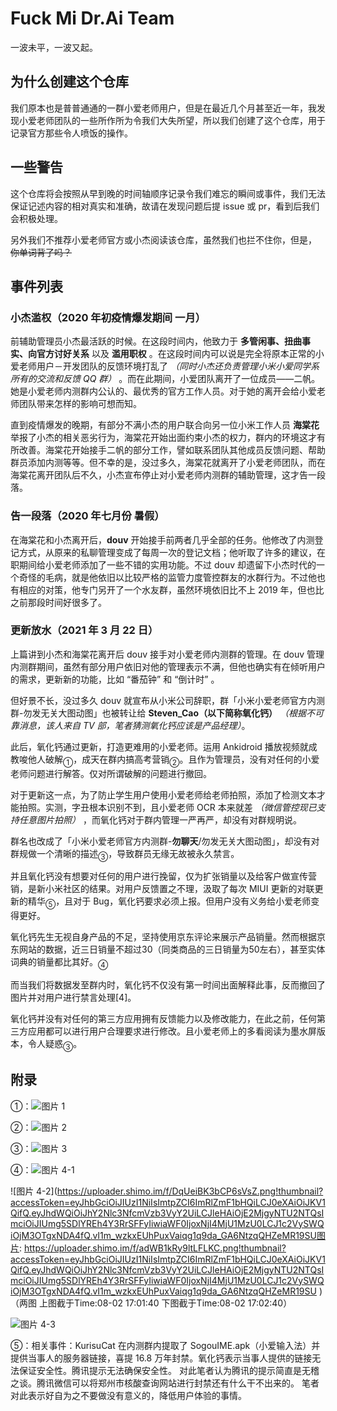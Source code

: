 # Fuck Mi Dr.Ai Team
一波未平，一波又起。

## 为什么创建这个仓库
我们原本也是普普通通的一群小爱老师用户，但是在最近几个月甚至近一年，我发现小爱老师团队的一些所作所为令我们大失所望，所以我们创建了这个仓库，用于记录官方那些令人喷饭的操作。

## 一些警告
这个仓库将会按照从早到晚的时间轴顺序记录令我们难忘的瞬间或事件，我们无法保证记述内容的相对真实和准确，故请在发现问题后提 issue 或 pr，看到后我们会积极处理。

另外我们不推荐小爱老师官方或小杰阅读该仓库，虽然我们也拦不住你，但是， ~~你单词背了吗？~~

## 事件列表
### 小杰滥权（2020 年初疫情爆发期间 一月）
前辅助管理员小杰最活跃的时候。在这段时间内，他致力于 **多管闲事、扭曲事实、向官方讨好关系** 以及 **滥用职权** 。在这段时间内可以说是完全将原本正常的小爱老师用户－开发团队的反馈环境打乱了 *（同时小杰还负责管理小米小爱同学系所有的交流和反馈 QQ 群）* 。而在此期间，小爱团队离开了一位成员——二帆。她是小爱老师内测群内公认的、最优秀的官方工作人员。对于她的离开会给小爱老师团队带来怎样的影响可想而知。

直到疫情爆发的晚期，有部分不满小杰的用户联合向另一位小米工作人员 **海棠花** 举报了小杰的相关恶劣行为，海棠花开始出面约束小杰的权力，群内的环境这才有所改善。海棠花开始接手二帆的部分工作，譬如联系团队其他成员反馈问题、帮助群员添加内测等等。但不幸的是，没过多久，海棠花就离开了小爱老师团队，而在海棠花离开团队后不久，小杰宣布停止对小爱老师内测群的辅助管理，这才告一段落。

### 告一段落（2020 年七月份 暑假）
在海棠花和小杰离开后，**douv** 开始接手前两者几乎全部的任务。他修改了内测登记方式，从原来的私聊管理变成了每周一次的登记文档；他听取了许多的建议，在职期间给小爱老师添加了一些不错的实用功能。不过 douv 却遗留下小杰时代的一个奇怪的毛病，就是他依旧以比较严格的监管力度管控群友的水群行为。不过他也有相应的对策，他专门另开了一个水友群，虽然环境依旧比不上 2019 年，但也比之前那段时间好很多了。

### 更新放水（2021 年 3 月 22 日）
上篇讲到小杰和海棠花离开后 douv 接手对小爱老师内测群的管理。在 douv 管理内测群期间，虽然有部分用户依旧对他的管理表示不满，但他也确实有在倾听用户的需求，更新新的功能，比如 “番茄钟” 和 “倒计时” 。

但好景不长，没过多久 douv 就宣布从小米公司辞职，群「小米小爱老师官方内测群-勿发无关大图动图」也被转让给 **Steven_Cao（以下简称氧化钙）** *（根据不可靠消息，该人来自 TV 部，笔者猜测氧化钙应该是产品经理）*。

此后，氧化钙通过更新，打造更难用的小爱老师。运用 Ankidroid 播放视频就成教唆他人破解<sub>①</sub>，成天在群内搞高考营销<sub>②</sub>。且作为管理员，没有对任何的小爱老师问题进行解答。仅对所谓破解的问题进行撤回。

对于更新这一点，为了防止学生用户使用小爱老师给老师拍照，添加了检测文本才能拍照。实测，字丑根本识别不到，且小爱老师 OCR 本来就差 *（微信管控现已支持任意图片拍照）* ，而氧化钙对于群内管理一严再严，却没有对群规明说。

群名也改成了「小米小爱老师官方内测群-**勿聊天**/勿发无关大图动图」，却没有对群规做一个清晰的描述<sub>③</sub>，导致群员无缘无故被永久禁言。

并且氧化钙没有想要对任何的用户进行挽留，仅为扩张销量以及给客户做宣传营销，是新小米社区的结果。对用户反馈置之不理，汲取了每次 MIUI 更新的对联更新的精华<sub>⑤</sub>，且对于 Bug，氧化钙要求必须上报。但用户没有义务给小爱老师变得更好。

氧化钙先生无视自身产品的不足，坚持使用京东评论来展示产品销量。然而根据京东网站的数据，近三日销量不超过30（同类商品的三日销量为50左右），甚至实体词典的销量都比其好。<sub>④</sub>

而当我们将数据发至群内时，氧化钙不仅没有第一时间出面解释此事，反而撤回了图片并对用户进行禁言处理[4]。

氧化钙并没有对任何的第三方应用拥有反馈能力以及修改能力，在此之前，任何第三方应用都可以进行用户合理要求进行修改。且小爱老师上的多看阅读为墨水屏版本，令人疑惑<sub>③</sub>。

## 附录
①：![图片 1](https://uploader.shimo.im/f/QnRDyk2OoYiwM6BJ.png!thumbnail?accessToken=eyJhbGciOiJIUzI1NiIsImtpZCI6ImRlZmF1bHQiLCJ0eXAiOiJKV1QifQ.eyJhdWQiOiJhY2Nlc3NfcmVzb3VyY2UiLCJleHAiOjE2MjgyNTU2NTQsImciOiJIUmg5SDlYREh4Y3RrSFFyIiwiaWF0IjoxNjI4MjU1MzU0LCJ1c2VySWQiOjM3OTgxNDA4fQ.vI1m_wzkxEUhPuxVaiqg1q9da_GA6NtzqQHZeMR19SU)

②：![图片 2](https://uploader.shimo.im/f/wb7HSQmYSOyO4cNf.png!thumbnail?accessToken=eyJhbGciOiJIUzI1NiIsImtpZCI6ImRlZmF1bHQiLCJ0eXAiOiJKV1QifQ.eyJhdWQiOiJhY2Nlc3NfcmVzb3VyY2UiLCJleHAiOjE2MjgyNTU2NTQsImciOiJIUmg5SDlYREh4Y3RrSFFyIiwiaWF0IjoxNjI4MjU1MzU0LCJ1c2VySWQiOjM3OTgxNDA4fQ.vI1m_wzkxEUhPuxVaiqg1q9da_GA6NtzqQHZeMR19SU)

③：![图片 3](https://uploader.shimo.im/f/LgmoZANRn9v9v4tk.png!thumbnail?accessToken=eyJhbGciOiJIUzI1NiIsImtpZCI6ImRlZmF1bHQiLCJ0eXAiOiJKV1QifQ.eyJhdWQiOiJhY2Nlc3NfcmVzb3VyY2UiLCJleHAiOjE2MjgyNTU2NTQsImciOiJIUmg5SDlYREh4Y3RrSFFyIiwiaWF0IjoxNjI4MjU1MzU0LCJ1c2VySWQiOjM3OTgxNDA4fQ.vI1m_wzkxEUhPuxVaiqg1q9da_GA6NtzqQHZeMR19SU)

④：![图片 4-1](https://uploader.shimo.im/f/DCMEXZ0houE1YB3J.png!thumbnail?accessToken=eyJhbGciOiJIUzI1NiIsImtpZCI6ImRlZmF1bHQiLCJ0eXAiOiJKV1QifQ.eyJhdWQiOiJhY2Nlc3NfcmVzb3VyY2UiLCJleHAiOjE2MjgyNTU2NTQsImciOiJIUmg5SDlYREh4Y3RrSFFyIiwiaWF0IjoxNjI4MjU1MzU0LCJ1c2VySWQiOjM3OTgxNDA4fQ.vI1m_wzkxEUhPuxVaiqg1q9da_GA6NtzqQHZeMR19SU)

![图片 4-2](https://uploader.shimo.im/f/DqUeiBK3bCP6sVsZ.png!thumbnail?accessToken=eyJhbGciOiJIUzI1NiIsImtpZCI6ImRlZmF1bHQiLCJ0eXAiOiJKV1QifQ.eyJhdWQiOiJhY2Nlc3NfcmVzb3VyY2UiLCJleHAiOjE2MjgyNTU2NTQsImciOiJIUmg5SDlYREh4Y3RrSFFyIiwiaWF0IjoxNjI4MjU1MzU0LCJ1c2VySWQiOjM3OTgxNDA4fQ.vI1m_wzkxEUhPuxVaiqg1q9da_GA6NtzqQHZeMR19SU图片: https://uploader.shimo.im/f/adWB1kRy9ltLFLKC.png!thumbnail?accessToken=eyJhbGciOiJIUzI1NiIsImtpZCI6ImRlZmF1bHQiLCJ0eXAiOiJKV1QifQ.eyJhdWQiOiJhY2Nlc3NfcmVzb3VyY2UiLCJleHAiOjE2MjgyNTU2NTQsImciOiJIUmg5SDlYREh4Y3RrSFFyIiwiaWF0IjoxNjI4MjU1MzU0LCJ1c2VySWQiOjM3OTgxNDA4fQ.vI1m_wzkxEUhPuxVaiqg1q9da_GA6NtzqQHZeMR19SU )
（两图 上图截于Time:08-02 17:01:40 下图截于Time:08-02 17:02:40）

![图片 4-3](https://uploader.shimo.im/f/NdQUjMPRHVr8Fxmx.png!thumbnail?accessToken=eyJhbGciOiJIUzI1NiIsImtpZCI6ImRlZmF1bHQiLCJ0eXAiOiJKV1QifQ.eyJhdWQiOiJhY2Nlc3NfcmVzb3VyY2UiLCJleHAiOjE2MjgyNTU2NTQsImciOiJIUmg5SDlYREh4Y3RrSFFyIiwiaWF0IjoxNjI4MjU1MzU0LCJ1c2VySWQiOjM3OTgxNDA4fQ.vI1m_wzkxEUhPuxVaiqg1q9da_GA6NtzqQHZeMR19SU)

⑤：相关事件：KurisuCat 在内测群内提取了 SogouIME.apk（小爱输入法）并提供当事人的服务器链接，喜提 16.8 万年封禁。氧化钙表示当事人提供的链接无法保证安全性。腾讯提示无法确保安全性。
对此笔者认为腾讯的提示简直是无稽之谈。腾讯微信可以将郑州市核酸查询网站进行封禁还有什么干不出来的。
笔者对此表示好自为之不要做没有意义的，降低用户体验的事情。
